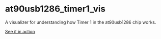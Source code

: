 at90usb1286_timer1_vis
======================

A visualizer for understanding how Timer 1 in the at90usb1286 chip works.

[See it in action](http://tavisharmstrong.com/timer1/)

